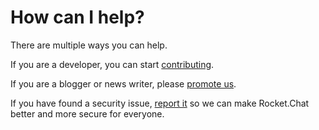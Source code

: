 # How can I help?

There are multiple ways you can help.

If you are a developer, you can start [contributing](/1.%20How%20can%20I%20help%3F%2FContributing.md).

If you are a blogger or news writer, please [promote us](/1.%20How%20can%20I%20help%3F%2FPromoting.md).

If you have found a security issue, [report it](/1.%20How%20can%20I%20help%3F%2FReporting%20Security%20Issues.md) so we can make Rocket.Chat better and more secure for everyone.
